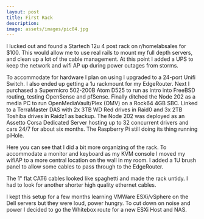 ```yaml
---
layout: post
title: First Rack
description:
image: assets/images/pic04.jpg
---
```


I lucked out and found a Startech 12u 4 post rack on r/homelabsales for $100. This would allow me to use real rails to mount my full depth servers, and clean up a lot of the cable management. At this point I added a UPS to keep the network and wifi AP up during power outages from storms.

To accommodate for hardware I plan on using I upgraded to a 24-port Unifi Switch. I also ended up getting a 1u rackmount for my EdgeRouter. Next I purchased a Supermicro 502-200B Atom D525 to run as intro into FreeBSD routing, testing OpenSense and pfSense. Finally ditched the Node 202 as a media PC to run OpenMediaVault/Plex (OMV) on a Rock64 4GB SBC. Linked to a TerraMaster DAS with 2x 3TB WD Red drives in Raid0 and 3x 2TB Toshiba drives in Raidz1 as backup. The Node 202 was deployed as an Assetto Corsa Dedicated Server hosting up to 32 concurrent drivers and cars 24/7 for about six months. The Raspberry Pi still doing its thing running piHole.

Here you can see that I did a bit more organizing of the rack. To accommodate a monitor and keyboard as my KVM console I moved my wifiAP to a more central location on the wall in my room. I added a 1U brush panel to allow some cables to pass through to the EdgeRouter.

The 1" flat CAT6 cables looked like spaghetti and made the rack untidy. I had to look for another shorter high quality ethernet cables.

I kept this setup for a few months learning VMWare ESXi/vSphere on the Dell servers but they were loud, power hungry. To cut down on noise and power I decided to go the Whitebox route for a new ESXi Host and NAS.
